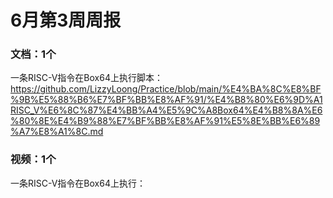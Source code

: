 # 6月第3周周报

### 文档：1个
一条RISC-V指令在Box64上执行脚本：https://github.com/LizzyLoong/Practice/blob/main/%E4%BA%8C%E8%BF%9B%E5%88%B6%E7%BF%BB%E8%AF%91/%E4%B8%80%E6%9D%A1RISC_V%E6%8C%87%E4%BB%A4%E5%9C%A8Box64%E4%B8%8A%E6%80%8E%E4%B9%88%E7%BF%BB%E8%AF%91%E5%8E%BB%E6%89%A7%E8%A1%8C.md   



### 视频：1个
一条RISC-V指令在Box64上执行：   